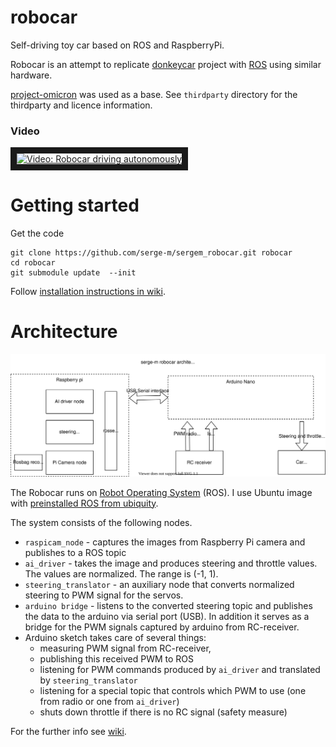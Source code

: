 # robocar

Self-driving toy car based on ROS and RaspberryPi.

Robocar is an attempt to replicate [donkeycar](https://www.donkeycar.com/) project with [ROS](https://www.ros.org/) using similar hardware.

[project-omicron](https://github.com/project-omicron/robocar) was used as a base. See `thirdparty` directory for the thirdparty and licence information.

### Video

<a href="http://www.youtube.com/watch?feature=player_embedded&v=xK2RTwvaCCo
" target="_blank"><img src="http://img.youtube.com/vi/xK2RTwvaCCo/0.jpg"
alt="Video: Robocar driving autonomously" width="240" height="180" border="10" /></a>



# Getting started

Get the code
```
git clone https://github.com/serge-m/sergem_robocar.git robocar
cd robocar
git submodule update  --init
```

Follow [installation instructions in wiki](https://github.com/serge-m/sergem_robocar/wiki).



# Architecture

![serge-m robocar architecture](/doc/img/sergem-robocar-diagram.svg)

The Robocar runs on [Robot Operating System](https://www.ros.org/) (ROS).
I use Ubuntu image with [preinstalled ROS from ubiquity](https://downloads.ubiquityrobotics.com/pi.html).

The system consists of the following nodes.
* `raspicam_node` - captures the images from Raspberry Pi camera and publishes to a ROS topic
* `ai_driver` - takes the image and produces steering and throttle values. The values are normalized. The range is (-1, 1).
* `steering_translator` - an auxiliary node that converts normalized steering to PWM signal for the servos.
* `arduino bridge` - listens to the converted steering topic and publishes the data to the arduino via serial port (USB). In addition it serves as a bridge for the PWM signals captured by arduino from RC-receiver.
* Arduino sketch takes care of several things:
    * measuring PWM signal from RC-receiver,
    * publishing this received PWM to ROS
    * listening for PWM commands produced by `ai_driver` and translated by `steering_translator`
    * listening for a special topic that controls which PWM to use (one from radio or one from `ai_driver`)
    * shuts down throttle if there is no RC signal (safety measure)

For the further info see [wiki](https://github.com/serge-m/sergem_robocar/wiki).
